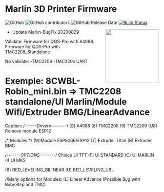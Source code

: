 # Marlin 3D Printer Firmware

![GitHub](https://img.shields.io/github/license/marlinfirmware/marlin.svg)
![GitHub contributors](https://img.shields.io/github/contributors/marlinfirmware/marlin.svg)
![GitHub Release Date](https://img.shields.io/github/release-date/marlinfirmware/marlin.svg)
[![Build Status](https://github.com/MarlinFirmware/Marlin/workflows/CI/badge.svg?branch=bugfix-2.0.x)](https://github.com/MarlinFirmware/Marlin/actions)

<img align="right" width=175 src="buildroot/share/pixmaps/logo/marlin-250.png" />

* Update Marlin-BugFix 20200829

Validate:
Firmware for QQS-Pro with A4988.
Firmware for QQS-Pro with TMC2208_Standalone

No validate:
-TMC2209
-TMC220x UART

# Exemple: 8CWBL-Robin_mini.bin =>  TMC2208 standalone/UI Marlin/Module Wifi/Extruder BMG/LinearAdvance  

Caption:
/*------Drivers--------*/
(S) A4988
(8) TMC2208
(9) TMC2209
(U8) Remove module ESP12    

/*    Modules       */
(W)Module ESP8266/ESP12
(T) Extruder Titan
(B) Extruder BMG

/*-------OPTIONS--------*/
  Choice UI TFT 
(F) UI STANDARD 
(C) UI MARLIN 
(I) UI MKS

(B) BED_LEVELING_BILINEAR
(U) BED_LEVELING_UBL

//Many options for Modules: 
(L) Linear Advance (Possible Bug with BabyStep and TMC)  